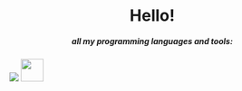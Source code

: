 <h1 align="center">Hello!</h1>


<h5 align="center">all my programming languages and tools: </h5>
<img src="https://www.vectorlogo.zone/logos/rust-lang/rust-lang-icon.svg"> <img src="https://www.vectorlogo.zone/logos/golang/golang-ar21.svg" width="40" height="40">
